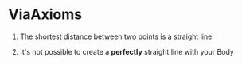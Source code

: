 # ViaAxioms

1. The shortest distance between two points is a straight line

2. It's not possible to create a **perfectly** straight line with your Body 